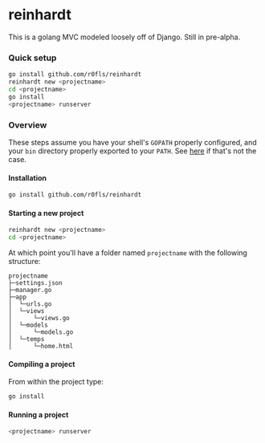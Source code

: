 # reinhardt

This is a golang MVC modeled loosely off of Django. Still in pre-alpha.

### Quick setup

```bash
go install github.com/r0fls/reinhardt
reinhardt new <projectname>
cd <projectname>
go install
<projectname> runserver
```

### Overview

These steps assume you have your shell's `GOPATH` properly configured, and your `bin` directory properly exported to your `PATH`. See [here](https://golang.org/doc/code.html#GOPATH) if that's not the case.

#### Installation
```bash
go install github.com/r0fls/reinhardt
```

#### Starting a new project

```bash
reinhardt new <projectname>
cd <projectname>
```
At which point you'll have a folder named `projectname` with the following structure:

    projectname
    ├─settings.json   
    ├─manager.go      
    ├─app
    │  └─urls.go
    │  └─views
    │      └─views.go
    │  └─models
    │      └─models.go
    │  └─temps
    │      └─home.html
    

#### Compiling a project
From within the project type:
```bash
go install
```
#### Running a project
```bash
<projectname> runserver
```
